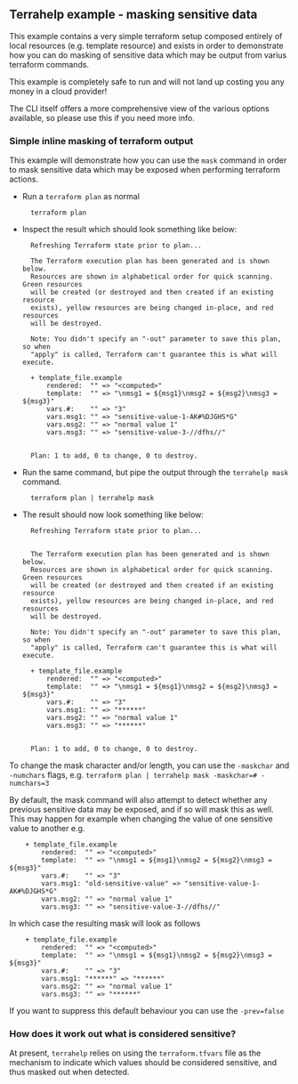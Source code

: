 ## Terrahelp example - masking sensitive data 

This example contains a very simple terraform setup composed entirely of 
local resources (e.g. template resource) and exists in order to demonstrate how
you can do masking of sensitive data which may be output from varius terraform
commands.
 
This example is completely safe to run and will not land up costing you any 
money in a cloud provider!
 
The CLI itself offers a more comprehensive view of the various options available, 
so please use this if you need more info.

### Simple inline masking of terraform output

This example will demonstrate how you can use the `mask` command in order to mask
sensitive data which may be exposed when performing terraform actions.

* Run a `terraform plan` as normal

        terraform plan
        
* Inspect the result which should look something like below:        
        
        Refreshing Terraform state prior to plan...
        
        The Terraform execution plan has been generated and is shown below.
        Resources are shown in alphabetical order for quick scanning. Green resources
        will be created (or destroyed and then created if an existing resource
        exists), yellow resources are being changed in-place, and red resources
        will be destroyed.
        
        Note: You didn't specify an "-out" parameter to save this plan, so when
        "apply" is called, Terraform can't guarantee this is what will execute.
        
        + template_file.example
            rendered:  "" => "<computed>"
            template:  "" => "\nmsg1 = ${msg1}\nmsg2 = ${msg2}\nmsg3 = ${msg3}"
            vars.#:    "" => "3"
            vars.msg1: "" => "sensitive-value-1-AK#%DJGHS*G"
            vars.msg2: "" => "normal value 1"
            vars.msg3: "" => "sensitive-value-3-//dfhs//"
        
        
        Plan: 1 to add, 0 to change, 0 to destroy.

* Run the same command, but pipe the output through the `terrahelp mask` command. 

        terraform plan | terrahelp mask  

* The result should now look something like below:

        Refreshing Terraform state prior to plan...
        
        
        The Terraform execution plan has been generated and is shown below.
        Resources are shown in alphabetical order for quick scanning. Green resources
        will be created (or destroyed and then created if an existing resource
        exists), yellow resources are being changed in-place, and red resources
        will be destroyed.
        
        Note: You didn't specify an "-out" parameter to save this plan, so when
        "apply" is called, Terraform can't guarantee this is what will execute.
        
        + template_file.example
            rendered:  "" => "<computed>"
            template:  "" => "\nmsg1 = ${msg1}\nmsg2 = ${msg2}\nmsg3 = ${msg3}"
            vars.#:    "" => "3"
            vars.msg1: "" => "******"
            vars.msg2: "" => "normal value 1"
            vars.msg3: "" => "******"
        
        
        Plan: 1 to add, 0 to change, 0 to destroy.

To change the mask character and/or length, you can use the `-maskchar` and `-numchars`
flags, e.g. `terraform plan | terrahelp mask -maskchar=# -numchars=3`

By default, the mask command will also attempt to detect whether any previous sensitive data
may be exposed, and if so will mask this as well. This may happen for example when changing the
value of one sensitive value to another e.g.

        + template_file.example
            rendered:  "" => "<computed>"
            template:  "" => "\nmsg1 = ${msg1}\nmsg2 = ${msg2}\nmsg3 = ${msg3}"
            vars.#:    "" => "3"
            vars.msg1: "old-sensitive-value" => "sensitive-value-1-AK#%DJGHS*G"
            vars.msg2: "" => "normal value 1"
            vars.msg3: "" => "sensitive-value-3-//dfhs//"

In which case the resulting mask will look as follows 

        + template_file.example
            rendered:  "" => "<computed>"
            template:  "" => "\nmsg1 = ${msg1}\nmsg2 = ${msg2}\nmsg3 = ${msg3}"
            vars.#:    "" => "3"
            vars.msg1: "******" => "******"
            vars.msg2: "" => "normal value 1"
            vars.msg3: "" => "******"

If you want to suppress this default behaviour you can use the `-prev=false`
            
### How does it work out what is considered sensitive?
At present, `terrahelp` relies on using the `terraform.tfvars` file as the mechanism to
indicate which values should be considered sensitive, and thus masked out when detected.  

